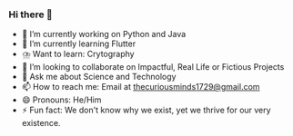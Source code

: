 ### Hi there 👋

- 🔭 I’m currently working on Python and Java
- 🌱 I’m currently learning Flutter
- ⛈️ Want to learn: Crytography
- 👯 I’m looking to collaborate on Impactful, Real Life  or Fictious Projects
- 💬 Ask me about Science and Technology
- 📫 How to reach me: Email at thecuriousminds1729@gmail.com
- 😄 Pronouns: He/Him
- ⚡ Fun fact: We don't know why we exist, yet we thrive for our very existence.

